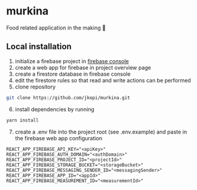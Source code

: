 # murkina

Food related application in the making 🍕


## Local installation


1. initialize a firebase project in [firebase console](https://console.firebase.google.com/u/0/)
2. create a web app for firebase in project overview page
3. create a firestore database in firebase console
4. edit the firestore rules so that read and write actions can be performed
5. clone repository
```sh
git clone https://github.com/jkopi/murkina.git
```
6. install dependencies by running
```sh
yarn install
```
7. create a .env file into the project root (see .env.example) and paste in the firebase web app configuration
```
REACT_APP_FIREBASE_API_KEY="<apiKey>"
REACT_APP_FIREBASE_AUTH_DOMAIN="<authDomain>"
REACT_APP_FIREBASE_PROJECT_ID="<projectId>"
REACT_APP_FIREBASE_STORAGE_BUCKET="<storageBucket>"
REACT_APP_FIREBASE_MESSAGING_SENDER_ID="<messagingSender>"
REACT_APP_FIREBASE_APP_ID="<appId>"
REACT_APP_FIREBASE_MEASUREMENT_ID="<measurementId>"
``` 